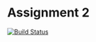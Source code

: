 # Assignment 2
[![Build Status](https://travis-ci.org/nicoloGiaccone/sandwich-shop-manager.svg?branch=master)](https://travis-ci.org/nicoloGiaccone/sandwich-shop-manager)